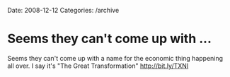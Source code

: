 Date: 2008-12-12
Categories: /archive

# Seems they can't come up with ...

Seems they can't come up with a name for the economic thing happening all  over.  I say it's "The Great Transformation"  <a href="http://bit.ly/TXNI" rel="nofollow">http://bit.ly/TXNI</a>
